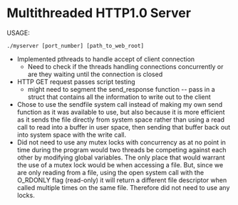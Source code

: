 # Multithreaded HTTP1.0 Server

USAGE:
```
./myserver [port_number] [path_to_web_root]
```

* Implemented pthreads to handle accept of client connection
  - Need to check if the threads handling connections concurrently or are they waiting until the connection is closed
* HTTP GET request passes script testing
  - might need to segment the send_response function -- pass in a struct that contains all the information to write out to the client
* Chose to use the sendfile system call instead of making my own send function as it was available to use, but also because it is more efficient as it sends the file directly from system space rather than using a read call to read into a buffer in user space, then sending that buffer back out into system space with the write call.
* Did not need to use any mutex locks with concurrency as at no point in time during the program would two threads be competing against each other by modifying global variables. The only place that would warrant the use of a mutex lock would be when accessing a file. But, since we are only reading from a file, using the open system call with the O_RDONLY flag (read-only) it will return a different file descriptor when called multiple times on the same file. Therefore did not need to use any locks.
